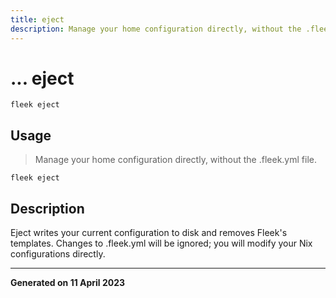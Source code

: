 ```yaml
---
title: eject
description: Manage your home configuration directly, without the .fleek.yml file.
---
```


# ... eject
`fleek eject`

## Usage
> Manage your home configuration directly, without the .fleek.yml file.

```shell
fleek eject
```

## Description


Eject writes your current configuration to disk and removes Fleek's templates.
Changes to .fleek.yml will be ignored; you will modify your Nix configurations directly.




---
**Generated on 11 April 2023**

